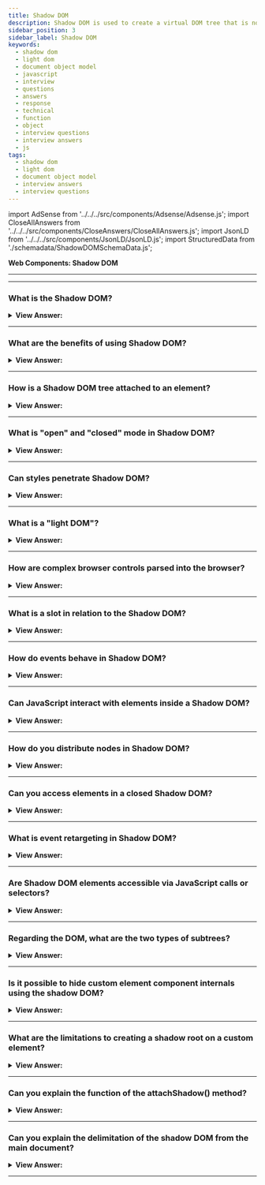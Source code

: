 ```yaml
---
title: Shadow DOM
description: Shadow DOM is used to create a virtual DOM tree that is not connected to the real DOM tree. Encapsulation gets provided via the Shadow DOM.
sidebar_position: 3
sidebar_label: Shadow DOM
keywords:
  - shadow dom
  - light dom
  - document object model
  - javascript
  - interview
  - questions
  - answers
  - response
  - technical
  - function
  - object
  - interview questions
  - interview answers
  - js
tags:
  - shadow dom
  - light dom
  - document object model
  - interview answers
  - interview questions
---
```


import AdSense from '../../../src/components/Adsense/Adsense.js';
import CloseAllAnswers from '../../../src/components/CloseAnswers/CloseAllAnswers.js';
import JsonLD from '../../../src/components/JsonLD/JsonLD.js';
import StructuredData from './schemadata/ShadowDOMSchemaData.js';

<JsonLD data={StructuredData} />

<head>
  <title>Shadow DOM | JavaScript Frontend Phone Interview Questions</title>
</head>

**Web Components: Shadow DOM**

---

<AdSense />

---

<CloseAllAnswers />

### What is the Shadow DOM?

<details>
  <summary><strong>View Answer:</strong></summary>
  <div>
  <div><strong>Interview Response:</strong> It's a web standard providing encapsulation for HTML, style, and JavaScript in the DOM. It keeps component internals hidden, separate from the main document tree.
    </div><br/>
  <div><strong>Technical Response:</strong> The Shadow DOM is a method of isolating specific parts of the DOM tree. The DOM tree is a tree-like structure that includes the HTML, CSS, and JavaScript of a web page. This isolation helps developers create components that can be reused on multiple web pages without impacting other parts of the page. Additionally, Shadow DOM has several other advantages, including improved performance and security.
    </div>
  </div>
</details>

---

### What are the benefits of using Shadow DOM?

<details>
  <summary><strong>View Answer:</strong></summary>
  <div>
  <div><strong>Interview Response:</strong> Shadow DOM ensures encapsulation, which promotes reusability, reduces code conflicts, and protects internal component logic from external manipulation.
    </div>
  </div>
</details>

---

### How is a Shadow DOM tree attached to an element?

<details>
  <summary><strong>View Answer:</strong></summary>
  <div>
  <div><strong>Interview Response:</strong> A Shadow DOM tree is attached to an element using the <strong>attachShadow()</strong> method on that element. This creates a shadow root to which you can append content.
    </div><br />
  <div><strong className="codeExample">Code Example:</strong><br /><br />

  <div></div>

HTML:

```html
<div id="shadowHost"> </div>
```

JavaScript:

```javascript
// Select the host element
let shadowHost = document.getElementById('shadowHost');

// Attach the shadow root
let shadowRoot = shadowHost.attachShadow({mode: 'open'});

// Now we can populate the shadow DOM
let content = document.createElement('p');
content.textContent = 'This is content in the Shadow DOM!';
shadowRoot.appendChild(content);
```

  </div>
  </div>
</details>

---

### What is "open" and "closed" mode in Shadow DOM?

<details>
  <summary><strong>View Answer:</strong></summary>
  <div>
  <div><strong>Interview Response:</strong> In Shadow DOM, "open" mode allows access to the shadow root via the `element.shadowRoot` property. In "closed" mode, this property returns null, preventing access to the shadow root from outside scripts.
    </div><br />
  <div><strong className="codeExample">Code Example:</strong><br /><br />

  <div></div>

Here's an example to demonstrate the difference between "open" and "closed" Shadow DOM:

```javascript
// Open mode
let openElem = document.createElement('div');
let openShadow = openElem.attachShadow({mode: 'open'});
console.log(openElem.shadowRoot); // Logs the Shadow root

// Closed mode
let closedElem = document.createElement('div');
let closedShadow = closedElem.attachShadow({mode: 'closed'});
console.log(closedElem.shadowRoot); // Logs null
```

In the above example, `openElem.shadowRoot` gives us the shadow root because it's in "open" mode, but `closedElem.shadowRoot` returns null because it's in "closed" mode.

  </div>
  </div>
</details>

---

### Can styles penetrate Shadow DOM?

<details>
  <summary><strong>View Answer:</strong></summary>
  <div>
  <div><strong>Interview Response:</strong> No, styles from the main document do not penetrate into the Shadow DOM, ensuring style encapsulation. However, CSS custom properties (variables) can be used to style Shadow DOM from the main document.
  </div><br />
  <div><strong className="codeExample">Code Example:</strong><br /><br />

  <div></div>

Let's consider a custom element with Shadow DOM:

HTML:

```html
<my-element></my-element>
```

JavaScript:

```javascript
class MyElement extends HTMLElement {
  constructor() {
    super();
    this.attachShadow({mode: 'open'}).innerHTML = `
      <style>
        p {
          color: var(--color, black);
        }
      </style>
      <p>Hello!</p>
    `;
  }
}
customElements.define('my-element', MyElement);
```

CSS:

```css
my-element {
  --color: red;
}
```

Here, `my-element` contains a Shadow DOM with a `p` tag. Although styles from the main document don't penetrate the Shadow DOM, CSS custom properties can. The CSS variable `--color` is defined in the main document and used in the Shadow DOM, turning the text red.

  </div>
  </div>
</details>

---

### What is a "light DOM"?

<details>
  <summary><strong>View Answer:</strong></summary>
  <div>
  <div><strong>Interview Response:</strong> The "Light DOM" is the regular, non-encapsulated DOM created by users of a web component. It's the content that's provided between the opening and closing tags of a custom element.</div><br />
  <div><strong className="codeExample">Code Example:</strong><br /><br />

  <div></div>

Here's an example showing a custom element with light DOM content:

HTML:

```html
<my-element>
  <p>This is light DOM content!</p>
</my-element>
```

JavaScript:

```javascript
class MyElement extends HTMLElement {
  constructor() {
    super();
    let shadow = this.attachShadow({mode: 'open'});
    let slot = document.createElement('slot');
    shadow.appendChild(slot); // slot element is a placeholder for light DOM content
  }
}

customElements.define('my-element', MyElement);
```

In this example, the paragraph (`<p>This is light DOM content!</p>`) is the light DOM content for `my-element`. The 'slot' element is used in the Shadow DOM to designate a place for this light DOM content.

  </div>
  </div>
</details>

---

### How are complex browser controls parsed into the browser?

<details>
  <summary><strong>View Answer:</strong></summary>
  <div>
  <div><strong>Interview Response:</strong> Browser controls like text fields or video players are parsed into the browser using Shadow DOM, preserving user interface functionality and styles. Internally, the browser draws or parses them using DOM/CSS. Usually, that DOM structure gets hidden from us, but we may view it in developer tools. In Chrome, for example, we must enable the "Show user agent shadow DOM" option in Dev Tools.<br /><br />
  <img src="/img/browser-controls.png"/>
    </div>
  </div>
</details>

---

### What is a slot in relation to the Shadow DOM?

<details>
  <summary><strong>View Answer:</strong></summary>
  <div>
  <div><strong>Interview Response:</strong> A "slot" is an HTML element used in the Shadow DOM to designate a placeholder for Light DOM content. It allows component users to compose their own markup that will be rendered in the Shadow DOM.</div><br />
  <div><strong className="codeExample">Code Example:</strong><br /><br />

  <div></div>

Here's an example showing a custom element with a slot in its Shadow DOM:

HTML:

```html
<my-element>
  <p>This is light DOM content!</p>
</my-element>
```

JavaScript:

```javascript
class MyElement extends HTMLElement {
  constructor() {
    super();
    let shadow = this.attachShadow({mode: 'open'});
    let slot = document.createElement('slot');
    shadow.appendChild(slot); // slot element is a placeholder for light DOM content
  }
}

customElements.define('my-element', MyElement);
```

In this example, the 'slot' element in the Shadow DOM of `my-element` serves as a placeholder for the Light DOM content (`<p>This is light DOM content!</p>`). When `my-element` is rendered, the slot is replaced by the Light DOM content.

  </div>
  </div>
</details>

---

### How do events behave in Shadow DOM?

<details>
  <summary><strong>View Answer:</strong></summary>
  <div>
  <div><strong>Interview Response:</strong> Events originating inside a Shadow DOM (bubble up) to the main document, but the `target` property of the event is retargeted to the host element, due to event retargeting, preserving the Shadow DOM's encapsulation.</div><br />
  <div><strong className="codeExample">Code Example:</strong><br /><br />

  <div></div>

Here's an example showing how events behave in a Shadow DOM:

HTML:

```html
<my-button></my-button>
```

JavaScript:

```javascript
class MyButton extends HTMLElement {
  constructor() {
    super();
    this.attachShadow({mode: 'open'}).innerHTML = `<button>Click me</button>`;
  }

  connectedCallback() {
    this.shadowRoot.querySelector('button').addEventListener('click', () => {
      console.log('Button clicked inside Shadow DOM');
    });
  }
}
customElements.define('my-button', MyButton);

document.querySelector('my-button').addEventListener('click', (event) => {
  console.log('Event received in light DOM, target:', event.target);
});
```

When the button inside `my-button`'s Shadow DOM is clicked, it logs 'Button clicked inside Shadow DOM'. The same click event propagates to the main document, triggering the 'click' event listener on `my-button`, but the event target is retargeted to `my-button`.

  </div>
  </div>
</details>

---

### Can JavaScript interact with elements inside a Shadow DOM?

<details>
  <summary><strong>View Answer:</strong></summary>
  <div>
  <div><strong>Interview Response:</strong> Yes, JavaScript can interact with elements inside a Shadow DOM. You can access the Shadow DOM via the `.shadowRoot` property of the host element and then manipulate its content.</div><br />
  <div><strong className="codeExample">Code Example:</strong><br /><br />

  <div></div>

Here's a JavaScript code example of interacting with elements inside a Shadow DOM:

```javascript
// Assume a custom element with an attached shadow root
let customElement = document.querySelector('my-element');

let shadowRoot = customElement.shadowRoot; // Access the shadow root

let shadowElement = shadowRoot.querySelector('.shadow-class'); // Access an element in the shadow DOM

shadowElement.textContent = 'New Text'; // Change the content of the element
```

This code assumes there's a custom element `<my-element>` in the document with an attached Shadow DOM, and inside the Shadow DOM, there's an element with the class `shadow-class`. The script accesses the Shadow DOM, finds the element, and changes its text content.

  </div>
  </div>
</details>

---

### How do you distribute nodes in Shadow DOM?

<details>
  <summary><strong>View Answer:</strong></summary>
  <div>
  <div><strong>Interview Response:</strong> Nodes in Shadow DOM are distributed using the `&#60;slot&#62;` element. Light DOM content intended for a particular slot can be directed there using the `slot` attribute, matching the `name` attribute of the desired `&#60;slot&#62;`.
  </div>
  </div>
</details>

---

### Can you access elements in a closed Shadow DOM?

<details>
  <summary><strong>View Answer:</strong></summary>
  <div>
  <div><strong>Interview Response:</strong> No, elements in a closed Shadow DOM cannot be accessed from outside the Shadow DOM using JavaScript. The `shadowRoot` property of the host element returns null when the Shadow DOM is closed.
  </div>
  </div>
</details>

---

### What is event retargeting in Shadow DOM?

<details>
  <summary><strong>View Answer:</strong></summary>
  <div>
  <div><strong>Interview Response:</strong> Event retargeting in Shadow DOM is a process that changes the `target` property of an event to point to the Shadow DOM's host element when the event bubbles out of the Shadow DOM, preserving encapsulation.
  </div><br />
  <div><strong className="codeExample">Code Example:</strong><br /><br />

  <div></div>

Here's an example illustrating event retargeting in Shadow DOM:

HTML:

```html
<my-element>
  <button>Click me</button>
</my-element>
```

JavaScript:

```javascript
class MyElement extends HTMLElement {
  constructor() {
    super();
    this.attachShadow({ mode: 'open' }).innerHTML = `
      <button>Button inside Shadow DOM</button>
    `;
  }
}

customElements.define('my-element', MyElement);

document.querySelector('my-element').addEventListener('click', (event) => {
  console.log('Event received in light DOM, target:', event.target);
});
```

When you click the button inside `my-element`'s Shadow DOM, the event bubbles out to the light DOM and triggers the 'click' event listener. The `target` property of the event is retargeted to the host element (`my-element`), and it logs the target as the host element in the console.

  </div>
  </div>
</details>

---

### Are Shadow DOM elements accessible via JavaScript calls or selectors?

<details>
  <summary><strong>View Answer:</strong></summary>
  <div>
  <div><strong>Interview Response:</strong> Yes, Shadow DOM elements are accessible via JavaScript, but not directly via global selectors. They are encapsulated and can be accessed through the host element using the .shadowRoot property, or through methods like .querySelector().
    </div><br />
  <div><strong className="codeExample">Code Example:</strong><br /><br />

  <div></div>

Here's a basic JavaScript code example of accessing a Shadow DOM element:

```javascript
let hostElement = document.querySelector('#shadow-host');
let shadowRoot = hostElement.shadowRoot; // Access the shadow root

let shadowElement = shadowRoot.querySelector('.shadow-element'); // Access element within the shadow DOM
```

---

:::note
This assumes an element with the id `shadow-host` contains a Shadow DOM, and there's an element with the class `shadow-element` within that Shadow DOM.
:::

  </div>
  </div>
</details>

---

### Regarding the DOM, what are the two types of subtrees?

<details>
  <summary><strong>View Answer:</strong></summary>
  <div>
  <div><strong>Interview Response:</strong> Regarding the DOM, there are two subtrees: light trees and shadow trees. The light tree is a standard DOM subtree made-up of standard HTML children, and the Shadow tree is a hidden DOM subtree that is not mirrored in HTML and is hence invisible to inquisitive eyes. If an element has both, the browser only draws the shadow tree. But we may also create a scene with shadow and light trees.
    </div><br />
  <div><strong className="codeExample">Diagram:</strong><br /><br />

<img src="/img/shadow-tree.svg" /><br /><br/>
  </div>
  </div>
</details>

---

### Is it possible to hide custom element component internals using the shadow DOM?

<details>
  <summary><strong>View Answer:</strong></summary>
  <div>
  <div><strong>Interview Response:</strong> Yes, it's possible. Shadow DOM provides encapsulation for the JavaScript, CSS, and templates in a Web Component, which lets you hide component internals and separate them from the rest of the document.
    </div><br />
  <div><strong className="codeExample">Code Example:</strong><br /><br />

  <div></div>

```html
<script>
  customElements.define(
    'show-hello',
    class extends HTMLElement {
      connectedCallback() {
        const shadow = this.attachShadow({ mode: 'open' });
        shadow.innerHTML = `<p>
      Hello, ${this.getAttribute('name')}
    </p>`;
      }
    }
  );
</script>

<show-hello name="John"></show-hello> // shows Hello, John
```

  </div>
  </div>
</details>

---

### What are the limitations to creating a shadow root on a custom element?

<details>
  <summary><strong>View Answer:</strong></summary>
  <div>
  <div><strong>Interview Response:</strong> There are two restrictions for creating a root on a custom element. We can only have one shadow root per element. The element must be either a custom element or one of the following: "article," "aside," "blockquote," "body," "div," "footer," "h1 to h6," "header," "main," "nav," "p," "section," or "span." Other elements, such as &#8249;img&#8250;, cannot host shadow-tree.
    </div>
  </div>
</details>

---

### Can you explain the function of the attachShadow() method?

<details>
  <summary><strong>View Answer:</strong></summary>
  <div>
  <div><strong>Interview Response:</strong> The `attachShadow()` method is used to attach a Shadow DOM to a specified element, returning a reference to its shadow root. It accepts an options object with a `mode` property, which can be 'open' or 'closed'.
    </div><br />
  <div><strong>Technical Response:</strong> The attachShadow() function connects the shadow DOM tree to a specific element and returns a reference to its ShadowRoot. To initiate the Shadow Root, we must use the mode argument with the open parameter. The open parameter makes the element of the shadow root accessible outside of the root. The second parameter, closed, denies access to the nodes of the closed shadow root from JavaScript outside it. An additional argument delegatesFocus rarely gets used, delegatesFocus is a Boolean; when set to true, it specifies behavior that mitigates custom element issues around focus-ability.
    </div><br />
    <strong>Syntax: </strong> const shadow = this.attachShadow(&#123;mode: 'open'&#125;);<br /><br />

Here's a JavaScript code example of using `attachShadow()` to create a shadow root:

```javascript
// Create a new custom element
let customElement = document.createElement('div');

// Attach a shadow root to the custom element
let shadow = customElement.attachShadow({mode: 'open'});

// Now you can add content to the shadow root
shadow.innerHTML = '<p>Hello from the shadow DOM!</p>';
```

In this example, the `attachShadow` method is used to create a new shadow root for the `customElement`. The content of the shadow root is then set to a paragraph with the text "Hello from the shadow DOM!".

---

:::note
You cannot attach a shadow root to every type of element, and some cannot have a shadow DOM for security reasons (for example, `<a>`) and more besides.
:::

  </div>
</details>

---

### Can you explain the delimitation of the shadow DOM from the main document?

<details>
  <summary><strong>View Answer:</strong></summary>
  <div>
  <div><strong>Interview Response:</strong> Shadow DOM is encapsulated and isolated from the main document. This means styles, scripts, and DOM structure within a shadow DOM don't leak out, and styles and scripts from the main document don't penetrate into it.
    </div><br />
  <div><strong>Technical Response:</strong> The shadow DOM gets separated from the original content. From the light DOM, querySelector does not see shadow DOM items. Ids in the shadow DOM may clash with those in the light DOM, and they must be one-of-a-kind exclusively within the shadow tree. Shadow DOM comes with its private stylesheet; style rules from the outside DOM get ignored.
    </div><br />
  <div><strong className="codeExample">Code Example:</strong><br /><br />

  <div></div>

```html
<style>
  /* document style won't apply to the shadow tree inside #elem (1) */
  p {
    color: red;
  }
</style>

<div id="elem"></div>

<script>
  elem.attachShadow({ mode: 'open' });
  // shadow tree has its own style (2)
  elem.shadowRoot.innerHTML = `
    <style> p { font-weight: bold; } </style>
    <p>Hello, John!</p>
  `;

  // <p> is only visible from queries inside the shadow tree (3)
  console.log(document.querySelectorAll('p').length); // 0
  console.log(elem.shadowRoot.querySelectorAll('p').length); // 1
</script>
```

  </div>
  </div>
</details>

---
